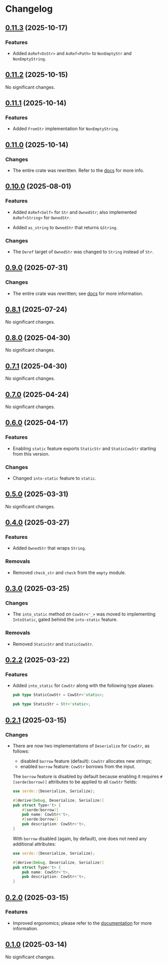 # Changelog

<!-- changelogging: start -->

## [0.11.3](https://github.com/nekitdev/non-empty-str/tree/v0.11.3) (2025-10-17)

### Features

- Added `AsRef<OsStr>` and `AsRef<Path>` to `NonEmptyStr` and `NonEmptyString`.

## [0.11.2](https://github.com/nekitdev/non-empty-str/tree/v0.11.2) (2025-10-15)

No significant changes.

## [0.11.1](https://github.com/nekitdev/non-empty-str/tree/v0.11.1) (2025-10-14)

### Features

- Added `FromStr` implementation for `NonEmptyString`.

## [0.11.0](https://github.com/nekitdev/non-empty-str/tree/v0.11.0) (2025-10-14)

### Changes

- The entire crate was rewritten. Refer to the [docs](https://docs.rs/non-empty-str) for more info.

## [0.10.0](https://github.com/nekitdev/non-empty-str/tree/v0.10.0) (2025-08-01)

### Features

- Added `AsRef<Self>` for `Str` and `OwnedStr`; also implemented `AsRef<String>` for `OwnedStr`.

- Added `as_string` to `OwnedStr` that returns `&String`.

### Changes

- The `Deref` target of `OwnedStr` was changed to `String` instead of `Str`.

## [0.9.0](https://github.com/nekitdev/non-empty-str/tree/v0.9.0) (2025-07-31)

### Changes

- The entire crate was rewritten; see [docs](https://docs.rs/non-empty-str) for more information.

## [0.8.1](https://github.com/nekitdev/non-empty-str/tree/v0.8.1) (2025-07-24)

No significant changes.

## [0.8.0](https://github.com/nekitdev/non-empty-str/tree/v0.8.0) (2025-04-30)

No significant changes.

## [0.7.1](https://github.com/nekitdev/non-empty-str/tree/v0.7.1) (2025-04-30)

No significant changes.

## [0.7.0](https://github.com/nekitdev/non-empty-str/tree/v0.7.0) (2025-04-24)

No significant changes.

## [0.6.0](https://github.com/nekitdev/non-empty-str/tree/v0.6.0) (2025-04-17)

### Features

- Enabling `static` feature exports `StaticStr` and `StaticCowStr` starting from this version.

### Changes

- Changed `into-static` feature to `static`.

## [0.5.0](https://github.com/nekitdev/non-empty-str/tree/v0.5.0) (2025-03-31)

No significant changes.

## [0.4.0](https://github.com/nekitdev/non-empty-str/tree/v0.4.0) (2025-03-27)

### Features

- Added `OwnedStr` that wraps `String`.

### Removals

- Removed `check_str` and `check` from the `empty` module.

## [0.3.0](https://github.com/nekitdev/non-empty-str/tree/v0.3.0) (2025-03-25)

### Changes

- The `into_static` method on `CowStr<'_>` was moved to implementing `IntoStatic`,
  gated behind the `into-static` feature.

### Removals

- Removed `StaticStr` and `StaticCowStr`.

## [0.2.2](https://github.com/nekitdev/non-empty-str/tree/v0.2.2) (2025-03-22)

### Features

- Added `into_static` for `CowStr` along with the following type aliases:

  ```rust
  pub type StaticCowStr = CowStr<'static>;

  pub type StaticStr = Str<'static>;
  ```

## [0.2.1](https://github.com/nekitdev/non-empty-str/tree/v0.2.1) (2025-03-15)

### Changes

- There are now two implementations of `Deserialize` for `CowStr`, as follows:

  - disabled `borrow` feature (default): `CowStr` allocates new strings;
  - enabled `borrow` feature: `CowStr` borrows from the input.

  The `borrow` feature is disabled by default because enabling it requires
  `#[serde(borrow)]` attributes to be applied to all `CowStr` fields:

  ```rust
  use serde::{Deserialize, Serialize};

  #[derive(Debug, Deserialize, Serialize)]
  pub struct Type<'t> {
      #[serde(borrow)]
      pub name: CowStr<'t>,
      #[serde(borrow)]
      pub description: CowStr<'t>,
  }
  ```

  With `borrow` disabled (again, by default), one does not need any additional attributes:

  ```rust
  use serde::{Deserialize, Serialize};

  #[derive(Debug, Deserialize, Serialize)]
  pub struct Type<'t> {
      pub name: CowStr<'t>,
      pub description: CowStr<'t>,
  }
  ```

## [0.2.0](https://github.com/nekitdev/non-empty-str/tree/v0.2.0) (2025-03-15)

### Features

- Improved ergonomics; please refer to the [documentation](https://docs.rs/non-empty-str)
  for more information.

## [0.1.0](https://github.com/nekitdev/non-empty-str/tree/v0.1.0) (2025-03-14)

No significant changes.
